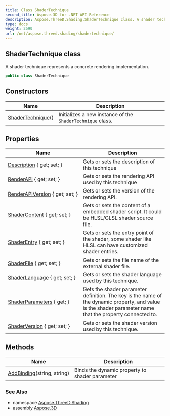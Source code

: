 ```yaml
---
title: Class ShaderTechnique
second_title: Aspose.3D for .NET API Reference
description: Aspose.ThreeD.Shading.ShaderTechnique class. A shader technique represents a concrete rendering implementation
type: docs
weight: 2590
url: /net/aspose.threed.shading/shadertechnique/
---
```

## ShaderTechnique class

A shader technique represents a concrete rendering implementation.

```csharp
public class ShaderTechnique
```

## Constructors

| Name | Description |
| --- | --- |
| [ShaderTechnique](shadertechnique/)() | Initializes a new instance of the `ShaderTechnique` class. |

## Properties

| Name | Description |
| --- | --- |
| [Description](../../aspose.threed.shading/shadertechnique/description/) { get; set; } | Gets or sets the description of this technique |
| [RenderAPI](../../aspose.threed.shading/shadertechnique/renderapi/) { get; set; } | Gets or sets the rendering API used by this technique |
| [RenderAPIVersion](../../aspose.threed.shading/shadertechnique/renderapiversion/) { get; set; } | Gets or sets the version of the rendering API. |
| [ShaderContent](../../aspose.threed.shading/shadertechnique/shadercontent/) { get; set; } | Gets or sets the content of a embedded shader script. It could be HLSL/GLSL shader source file. |
| [ShaderEntry](../../aspose.threed.shading/shadertechnique/shaderentry/) { get; set; } | Gets or sets the entry point of the shader, some shader like HLSL can have customized shader entries. |
| [ShaderFile](../../aspose.threed.shading/shadertechnique/shaderfile/) { get; set; } | Gets or sets the file name of the external shader file. |
| [ShaderLanguage](../../aspose.threed.shading/shadertechnique/shaderlanguage/) { get; set; } | Gets or sets the shader language used by this technique. |
| [ShaderParameters](../../aspose.threed.shading/shadertechnique/shaderparameters/) { get; } | Gets the shader parameter definition. The key is the name of the dynamic property, and value is the shader parameter name that the property connected to. |
| [ShaderVersion](../../aspose.threed.shading/shadertechnique/shaderversion/) { get; set; } | Gets or sets the shader version used by this technique. |

## Methods

| Name | Description |
| --- | --- |
| [AddBinding](../../aspose.threed.shading/shadertechnique/addbinding/)(string, string) | Binds the dynamic property to shader parameter |

### See Also

* namespace [Aspose.ThreeD.Shading](../../aspose.threed.shading/)
* assembly [Aspose.3D](../../)


